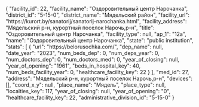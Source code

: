 {
    "facility_id": 22,
    "facility_name": "Оздоровительный центр Нарочанка",
    "district_id": "5-15-0",
    "district_name": "Мядельский район",
    "facility_url": "https:\/\/kurort.by\/sanatorij\/sanatorij-narochanka.html",
    "facility_address": "Мядельский р-н, курортный поселок Нарочь,р-н",
    "title": "Оздоровительный центр Нарочанка",
    "facility_type": null,
    "ap_1": "12а",
    "name": "Оздоровительный центр Нарочанка",
    "state": "public institution",
    "stats": [
        {
            "url": "https:\/\/belorusochka.com\/",
            "dep_name": null,
            "date_year": "2023",
            "num_beds_dep": 0,
            "num_deps_year": 0,
            "num_doctors_dep": 0,
            "num_doctors_med": 0,
            "year_of_closing": null,
            "year_of_opening": "1961",
            "beds_in_hospital_key": 40,
            "num_beds_facility_year": 0,
            "healthcare_facility_key": 22
        }
    ],
    "med_id": 27,
    "address": "Мядельский р-н, курортный поселок Нарочь,р-н",
    "devices": [],
    "coord_x_y": null,
    "place_name": "Мядель",
    "place_type": null,
    "localties_key": 117,
    "year_of_closing": null,
    "year_of_opening": "0",
    "healthcare_facility_key": 22,
    "administrative_division_id": "5-15-0"
}